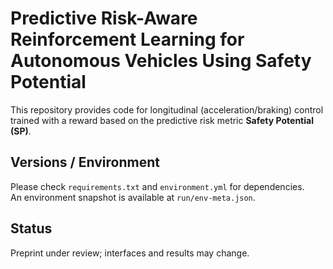 # Predictive Risk-Aware Reinforcement Learning for Autonomous Vehicles Using Safety Potential

This repository provides code for longitudinal (acceleration/braking) control trained with a reward based on the predictive risk metric **Safety Potential (SP)**.

## Versions / Environment
Please check `requirements.txt` and `environment.yml` for dependencies.  
An environment snapshot is available at `run/env-meta.json`.

## Status
Preprint under review; interfaces and results may change.
